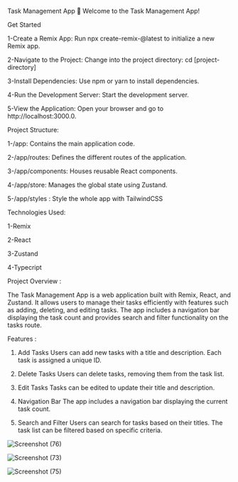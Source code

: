 
Task Management App
🚀 Welcome to the Task Management App!


Get Started


1-Create a Remix App:
Run npx create-remix-@latest to initialize a new Remix app.

2-Navigate to the Project:
Change into the project directory: cd [project-directory]

3-Install Dependencies:
Use npm or yarn to install dependencies.

4-Run the Development Server:
Start the development server.

5-View the Application:
Open your browser and go to http://localhost:3000.0.


Project Structure:

1-/app: Contains the main application code.

2-/app/routes: Defines the different routes of the application.

3-/app/components: Houses reusable React components.

4-/app/store: Manages the global state using Zustand.

5-/app/styles : Style the whole app with TailwindCSS


Technologies Used:

1-Remix

2-React

3-Zustand

4-Typecript

Project Overview : 

The Task Management App is a web application built with Remix, React, and Zustand. It allows users to manage their tasks efficiently with features such as adding, deleting, and editing tasks. The app includes a navigation bar displaying the task count and provides search and filter functionality on the tasks route.

Features : 
1. Add Tasks
Users can add new tasks with a title and description.
Each task is assigned a unique ID.

2. Delete Tasks
Users can delete tasks, removing them from the task list.

3. Edit Tasks
Tasks can be edited to update their title and description.

4. Navigation Bar
The app includes a navigation bar displaying the current task count.

5. Search and Filter
Users can search for tasks based on their titles.
The task list can be filtered based on specific criteria.






![Screenshot (76)](https://github.com/Ahmed-hessen/Remix-Task/assets/128532764/7739d49d-b6e1-4860-8c8a-a4391fc5188d)





![Screenshot (73)](https://github.com/Ahmed-hessen/Remix-Task/assets/128532764/b1e01120-f3e9-4ae8-bac4-6f532e187060)







![Screenshot (75)](https://github.com/Ahmed-hessen/Remix-Task/assets/128532764/8d67b541-ac27-4cad-b27c-14796b3384dc)

